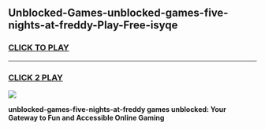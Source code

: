 
## Unblocked-Games-unblocked-games-five-nights-at-freddy-Play-Free-isyqe
<h3>
<a href="https://premium76.site?title=unblocked-games-five-nights-at-freddy&ref=21A">CLICK TO PLAY</a></h3>
<hr>

<h3>
<a href="https://premium76.site?title=unblocked-games-five-nights-at-freddy&ref=21A">CLICK 2 PLAY</a>
  
</h3>

<a href="https://premium76.site?title=unblocked-games-five-nights-at-freddy&ref=21A"><img src="https://clearcache.store/games.png"></a>


**unblocked-games-five-nights-at-freddy games unblocked: Your Gateway to Fun and Accessible Online Gaming**

